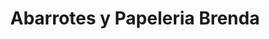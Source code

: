 ---
title: "Abarrotes y Papeleria Brenda"
url: /san-jose-de-mendoza/abarrotes-y-papeleria-brenda/
shop: Lebensmittel
---